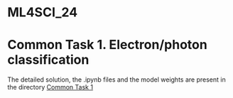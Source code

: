 # ML4SCI_24

# Common Task 1. Electron/photon classification

The detailed solution, the .ipynb files and the model weights are present in the directory [Common Task 1](https://github.com/Vishak-Bhat30/ML4SCI_24/tree/main/Common%20Task%201)

